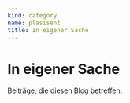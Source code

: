 ```yaml
---
kind: category
name: plasisent
title: In eigener Sache
---
```


# In eigener Sache

Beiträge, die diesen Blog betreffen.
